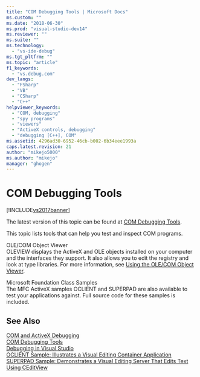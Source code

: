 ```yaml
---
title: "COM Debugging Tools | Microsoft Docs"
ms.custom: ""
ms.date: "2018-06-30"
ms.prod: "visual-studio-dev14"
ms.reviewer: ""
ms.suite: ""
ms.technology: 
  - "vs-ide-debug"
ms.tgt_pltfrm: ""
ms.topic: "article"
f1_keywords: 
  - "vs.debug.com"
dev_langs: 
  - "FSharp"
  - "VB"
  - "CSharp"
  - "C++"
helpviewer_keywords: 
  - "COM, debugging"
  - "spy programs"
  - "viewers"
  - "ActiveX controls, debugging"
  - "debugging [C++], COM"
ms.assetid: 4296ad30-6952-46cb-b002-6b34eee1993a
caps.latest.revision: 21
author: "mikejo5000"
ms.author: "mikejo"
manager: "ghogen"
---
```

# COM Debugging Tools
[!INCLUDE[vs2017banner](../includes/vs2017banner.md)]

The latest version of this topic can be found at [COM Debugging Tools](https://docs.microsoft.com/visualstudio/debugger/com-debugging-tools).  
  
This topic lists tools that can help you test and inspect COM programs.  
  
 OLE/COM Object Viewer  
 OLEVIEW displays the ActiveX and OLE objects installed on your computer and the interfaces they support. It also allows you to edit the registry and look at type libraries. For more information, see [Using the OLE/COM Object Viewer](http://msdn.microsoft.com/library/a3359e31-2869-451d-9571-129b4e8b41f0).  
  
 Microsoft Foundation Class Samples  
 The MFC ActiveX samples OCLIENT and SUPERPAD are also available to test your applications against. Full source code for these samples is included.  
  
## See Also  
 [COM and ActiveX Debugging](../debugger/com-and-activex-debugging.md)   
 [COM Debugging Tools](../debugger/com-debugging-tools.md)   
 [Debugging in Visual Studio](../debugger/debugging-in-visual-studio.md)   
 [OCLIENT Sample: Illustrates a Visual Editing Container Application](http://msdn.microsoft.com/en-us/8cd5c234-9a4e-4934-8f5d-bac189ad92c4)   
 [SUPERPAD Sample: Demonstrates a Visual Editing Server That Edits Text Using CEditView](http://msdn.microsoft.com/en-us/7b14e975-d986-4e6a-8289-226485cfcb72)




